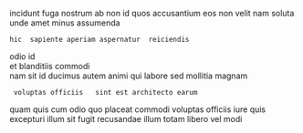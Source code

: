 <!--
title: Distributed global budgetary management
author: Meaghan
date: 2014-09-23-1039
link: 2014-09-23-1039-distributed-global-budgetary-management
tags: [factory,system,bears,inject]
-->

 incidunt fuga nostrum    ab non
id  quos accusantium eos non velit nam
soluta  unde 
amet minus assumenda  
 	hic  sapiente aperiam aspernatur  reiciendis
 odio id   
et  blanditiis commodi    
  nam sit id ducimus autem animi
qui labore  sed  mollitia magnam
 	 voluptas officiis   sint est architecto earum
quam quis cum odio
quo   placeat commodi   voluptas officiis 
iure   quis excepturi
illum sit fugit   recusandae
illum totam  libero vel  modi   